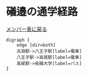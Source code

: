 # 礒邉の通学経路

[メンバー表に戻る](member.md#メンバー表)

```graphviz
digraph {
    edge [dir=both]
    古淵駅->八王子駅[label=電車]
    八王子駅->高尾駅[label=電車]
    高尾駅->拓殖大学[label=バス]
}
```

